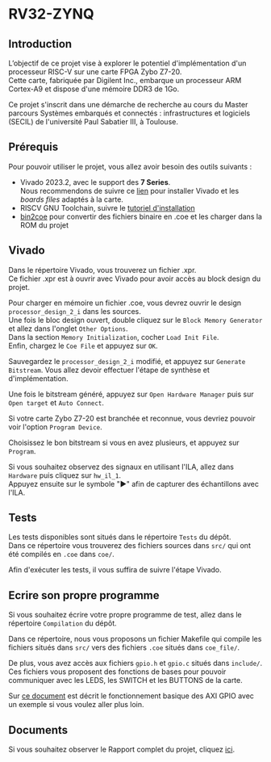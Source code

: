 # RV32-ZYNQ
## Introduction

L’objectif de ce projet vise à explorer le potentiel d'implémentation d'un processeur RISC-V sur une carte FPGA Zybo Z7-20.  
Cette carte, fabriquée par Digilent Inc., embarque un processeur ARM Cortex-A9 et dispose d'une mémoire DDR3 de 1Go.

Ce projet s'inscrit dans une démarche de recherche au cours du Master parcours Systèmes embarqués et connectés : infrastructures et logiciels (SECIL) de l'université Paul Sabatier III, à Toulouse.

## Prérequis

Pour pouvoir utiliser le projet, vous allez avoir besoin des outils suivants :  
* Vivado 2023.2, avec le support des **7 Series**.  
Nous recommendons de suivre ce [lien](https://digilent.com/reference/programmable-logic/guides/installing-vivado-and-vitis) pour installer Vivado et les *boards files* adaptés à la carte.
* RISCV GNU Toolchain, suivre le [tutoriel d'installation](./Documents/Setup_Toolchain.md)
* [bin2coe](https://github.com/anishathalye/bin2coe) pour convertir des fichiers binaire en .coe et les charger dans la ROM du projet 

## Vivado

Dans le répertoire Vivado, vous trouverez un fichier .xpr.  
Ce fichier .xpr est à ouvrir avec Vivado pour avoir accès au block design du projet.  

Pour charger en mémoire un fichier .coe, vous devrez ouvrir le design `processor_design_2_i` dans les sources.  
Une fois le bloc design ouvert, double cliquez sur le `Block Memory Generator` et allez dans l'onglet `Other Options`.  
Dans la section `Memory Initialization`, cocher `Load Init File`.  
Enfin, chargez le `Coe File` et appuyez sur `OK`.

Sauvegardez le `processor_design_2_i` modifié, et appuyez sur `Generate Bitstream`.
Vous allez devoir effectuer l'étape de synthèse et d'implémentation.

Une fois le bitstream généré, appuyez sur `Open Hardware Manager` puis sur `Open target` et `Auto Connect`.

Si votre carte Zybo Z7-20 est branchée et reconnue, vous devriez pouvoir voir l'option `Program Device`. 

Choisissez le bon bitstream si vous en avez plusieurs, et appuyez sur `Program`.

Si vous souhaitez observez des signaux en utilisant l'ILA, allez dans `Hardware` puis cliquez sur `hw_il_1`.  
Appuyez ensuite sur le symbole "▶" afin de capturer des échantillons avec l'ILA.

## Tests

Les tests disponibles sont situés dans le répertoire `Tests` du dépôt.  
Dans ce répertoire vous trouverez des fichiers sources dans `src/` qui ont été compilés en `.coe` dans `coe/`.

Afin d'exécuter les tests, il vous suffira de suivre l'étape Vivado.


## Ecrire son propre programme

Si vous souhaitez écrire votre propre programme de test, allez dans le répertoire `Compilation` du dépôt.

Dans ce répertoire, nous vous proposons un fichier Makefile qui compile les fichiers situés dans `src/` vers des fichiers `.coe` situés dans `coe_file/`.

De plus, vous avez accès aux fichiers `gpio.h` et `gpio.c` situés dans `include/`.   
Ces fichiers vous proposent des fonctions de bases pour pouvoir communiquer avec les LEDS, les SWITCH et les BUTTONS de la carte.

Sur [ce document](./Documents/GPIO.md) est décrit le fonctionnement basique des AXI GPIO avec un exemple si vous voulez aller plus loin.

## Documents

Si vous souhaitez observer le Rapport complet du projet, cliquez [ici](./Documents/Rapport/Projet_Zybo_Z7___Pico_RV32-12.pdf).